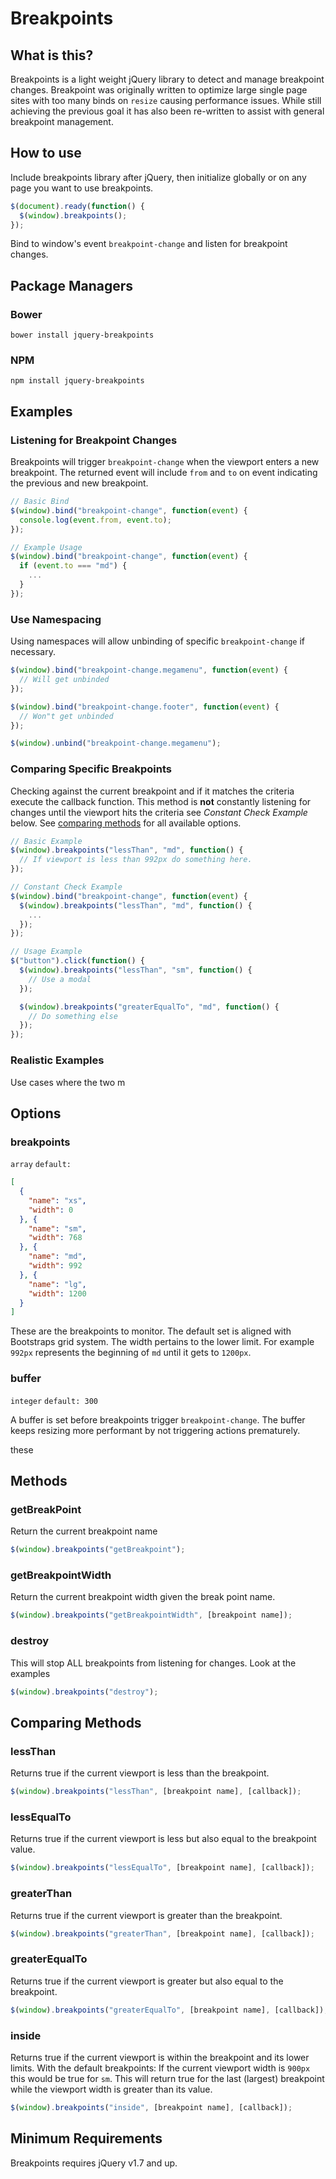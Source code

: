 # Breakpoints

## What is this?

Breakpoints is a light weight jQuery library to detect and manage breakpoint changes. Breakpoint was originally written to optimize large single page sites with too many binds on `resize` causing performance issues. While still achieving the previous goal it has also been re-written to assist with general breakpoint management.

## How to use

Include breakpoints library after jQuery, then initialize globally or on any page you want to use breakpoints.

```js
$(document).ready(function() {
  $(window).breakpoints();
});
```

Bind to window's event `breakpoint-change` and listen for breakpoint changes.

## Package Managers

### Bower

```
bower install jquery-breakpoints
```

### NPM

```
npm install jquery-breakpoints
```

## Examples

### Listening for Breakpoint Changes

Breakpoints will trigger `breakpoint-change` when the viewport enters a new breakpoint. The returned event will include `from` and `to` on event indicating the previous and new breakpoint.

```js
// Basic Bind
$(window).bind("breakpoint-change", function(event) {
  console.log(event.from, event.to);
});

// Example Usage
$(window).bind("breakpoint-change", function(event) {
  if (event.to === "md") {
    ...
  }
});
```

### Use Namespacing

Using namespaces will allow unbinding of specific `breakpoint-change` if necessary.

```js
$(window).bind("breakpoint-change.megamenu", function(event) {
  // Will get unbinded
});

$(window).bind("breakpoint-change.footer", function(event) {
  // Won"t get unbinded
});

$(window).unbind("breakpoint-change.megamenu");
```

### Comparing Specific Breakpoints

Checking against the current breakpoint and if it matches the criteria execute the callback function. This method is **not** constantly listening for changes until the viewport hits the criteria see _Constant Check Example_ below. See [comparing methods](#comparing-methods) for all available options.

```js
// Basic Example
$(window).breakpoints("lessThan", "md", function() {
  // If viewport is less than 992px do something here.
});

// Constant Check Example
$(window).bind("breakpoint-change", function(event) {
  $(window).breakpoints("lessThan", "md", function() {
    ...
  });
});

// Usage Example
$("button").click(function() {
  $(window).breakpoints("lessThan", "sm", function() {
    // Use a modal
  });

  $(window).breakpoints("greaterEqualTo", "md", function() {
    // Do something else
  });
});
```

### Realistic Examples

Use cases where the two m

## Options

### breakpoints

`array` `default:`
```json
[
  {
    "name": "xs",
    "width": 0
  }, {
    "name": "sm",
    "width": 768
  }, {
    "name": "md",
    "width": 992
  }, {
    "name": "lg",
    "width": 1200
  }
]
```

These are the breakpoints to monitor. The default set is aligned with Bootstraps grid system. The width pertains to the lower limit. For example `992px` represents the beginning of `md` until it gets to `1200px`.

### buffer

`integer` `default: 300`

A buffer is set before breakpoints trigger `breakpoint-change`. The buffer keeps resizing more performant by not triggering actions prematurely.

these

## Methods

### getBreakPoint

Return the current breakpoint name

```js
$(window).breakpoints("getBreakpoint");
```

### getBreakpointWidth

Return the current breakpoint width given the break point name.

```js
$(window).breakpoints("getBreakpointWidth", [breakpoint name]);
```

### destroy

This will stop ALL breakpoints from listening for changes. Look at the examples

```js
$(window).breakpoints("destroy");
```

## Comparing Methods

### lessThan

Returns true if the current viewport is less than the breakpoint.

```js
$(window).breakpoints("lessThan", [breakpoint name], [callback]);
```

### lessEqualTo

Returns true if the current viewport is less but also equal to the breakpoint value.

```js
$(window).breakpoints("lessEqualTo", [breakpoint name], [callback]);
```

### greaterThan

Returns true if the current viewport is greater than the breakpoint.

```js
$(window).breakpoints("greaterThan", [breakpoint name], [callback]);
```

### greaterEqualTo

Returns true if the current viewport is greater but also equal to the breakpoint.

```js
$(window).breakpoints("greaterEqualTo", [breakpoint name], [callback]);
```

### inside

Returns true if the current viewport is within the breakpoint and its lower limits. With the default breakpoints: If the current viewport width is `900px` this would be true for `sm`. This will return true for the last (largest) breakpoint while the viewport width is greater than its value.

```js
$(window).breakpoints("inside", [breakpoint name], [callback]);
```

## Minimum Requirements

Breakpoints requires jQuery v1.7 and up.
